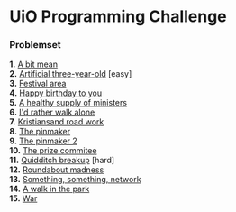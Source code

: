 # UiO Programming Challenge

### Problemset
__1.__ [A bit mean](bitmean/README.md)  
__2.__ [Artificial three-year-old](artifi/README.md) [easy]  
__3.__ [Festival area](festival/README.md)  
__4.__ [Happy birthday to you](birthdays/README.md)  
__5.__ [A healthy supply of ministers](healthy/README.md)  
__6.__ [I'd rather walk alone](football/README.md)  
__7.__ [Kristiansand road work](kristian/README.md)  
__8.__ [The pinmaker](pinmaker/README.md)  
__9.__ [The pinmaker 2](pinmaker2/README.md)  
__10.__ [The prize commitee](prize/README.md)  
__11.__ [Quidditch breakup](quid/README.md) [hard]  
__12.__ [Roundabout madness](rabout/README.md)  
__13.__ [Something, something, network](socket/README.md)  
__14.__ [A walk in the park](walk/README.md)  
__15.__ [War](war/README.md)
